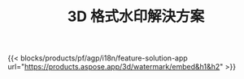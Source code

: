 ﻿---
title: 3D 格式水印解決方案 
weight: 7730
url: /zh-hant/watermark
limit: 
description: 在 3D 文檔中添加盲水印以保護您的知識產權。
---
{{< blocks/products/pf/agp/i18n/feature-solution-app url="https://products.aspose.app/3d/watermark/embed&h1&h2" >}} 
